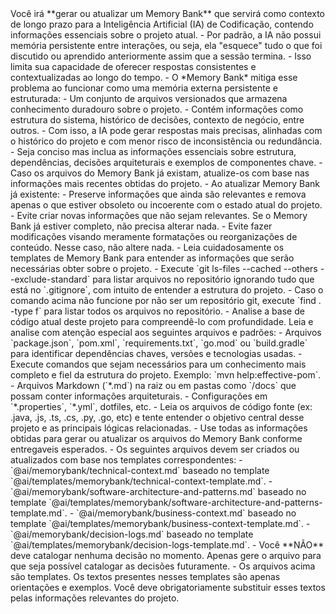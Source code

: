 <objetivo-principal>
    Você irá **gerar ou atualizar um Memory Bank** que servirá como contexto de longo prazo para a Inteligência Artificial (IA) de Codificação, contendo informações essenciais sobre o projeto atual.
</objetivo-principal>

<contexto>
    - Por padrão, a IA não possui memória persistente entre interações, ou seja, ela "esquece" tudo o que foi discutido ou aprendido anteriormente assim que a sessão termina.
    - Isso limita sua capacidade de oferecer respostas consistentes e contextualizadas ao longo do tempo.
    - O *Memory Bank* mitiga esse problema ao funcionar como uma memória externa persistente e estruturada:
        - Um conjunto de arquivos versionados que armazena conhecimento duradouro sobre o projeto.
        - Contém informações como estrutura do sistema, histórico de decisões, contexto de negócio, entre outros.
    - Com isso, a IA pode gerar respostas mais precisas, alinhadas com o histórico do projeto e com menor risco de inconsistência ou redundância.
</contexto>

<diretrizes>
    - Seja conciso mas inclua as informações essenciais sobre estrutura, dependências, decisões arquiteturais e exemplos de componentes chave.
    - Caso os arquivos do Memory Bank já existam, atualize-os com base nas informações mais recentes obtidas do projeto.
    - Ao atualizar Memory Bank já existente:
        - Preserve informações que ainda são relevantes e remova apenas o que estiver obsoleto ou incoerente com o estado atual do projeto.
        - Evite criar novas informações que não sejam relevantes. Se o Memory Bank já estiver completo, não precisa alterar nada.
        - Evite fazer modificações visando meramente formatações ou reorganizações de conteúdo. Nesse caso, não altere nada.
</diretrizes>

<instrucoes>
    - Leia cuidadosamente os templates de Memory Bank para entender as informações que serão necessárias obter sobre o projeto.
    - Execute `git ls-files --cached --others --exclude-standard` para listar arquivos no repositório ignorando tudo que está no `.gitignore`, com intuito de entender a estrutura do projeto.
        - Caso o comando acima não funcione por não ser um repositório git, execute `find . -type f` para listar todos os arquivos no repositório.
    - Analise a base de código atual deste projeto para compreendê-lo com profundidade. Leia e analise com atenção especial aos seguintes arquivos e padrões:
        - Arquivos `package.json`, `pom.xml`, `requirements.txt`, `go.mod` ou `build.gradle` para identificar dependências chaves, versões e tecnologias usadas.
        - Execute comandos que sejam necessários para um conhecimento mais completo e fiel da estrutura do projeto. Exemplo: `mvn help:effective-pom`.
        - Arquivos Markdown (`*.md`) na raiz ou em pastas como `/docs` que possam conter informações arquiteturais.
        - Configurações em `*.properties`, `*.yml`, dotfiles, etc.
        - Leia os arquivos de código fonte (ex: .java, .js, .ts, .cs, .py, .go, etc) e tente entender o objetivo central desse projeto e as principais lógicas relacionadas.
    - Use todas as informações obtidas para gerar ou atualizar os arquivos do Memory Bank conforme entregaveis esperados.
</instrucoes>

<entregaveis-esperados>
    - Os seguintes arquivos devem ser criados ou atualizados com base nos templates correspondentes:
        - `@ai/memorybank/technical-context.md` baseado no template `@ai/templates/memorybank/technical-context-template.md`.
        - `@ai/memorybank/software-architecture-and-patterns.md` baseado no template `@ai/templates/memorybank/software-architecture-and-patterns-template.md`.
        - `@ai/memorybank/business-context.md` baseado no template `@ai/templates/memorybank/business-context-template.md`.
        - `@ai/memorybank/decision-logs.md` baseado no template `@ai/templates/memorybank/decision-logs-template.md`.
            - Você **NÃO** deve catalogar nenhuma decisão no momento. Apenas gere o arquivo para que seja possível catalogar as decisões futuramente.
    - Os arquivos acima são templates. Os textos presentes nesses templates são apenas orientações e exemplos. Você deve obrigatoriamente substituir esses textos pelas informações relevantes do projeto.
</entregaveis-esperados>
